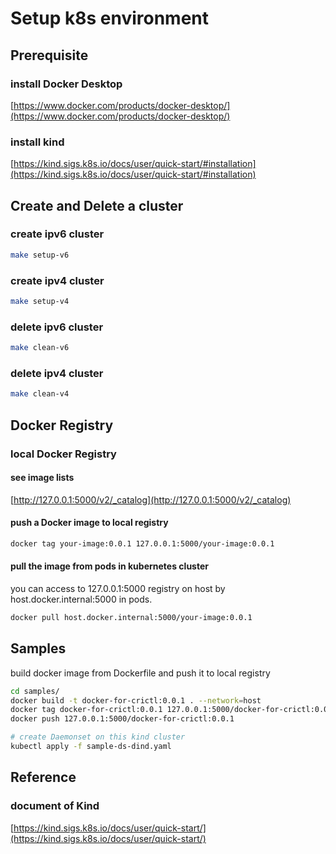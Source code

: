 # Setup k8s environment

## Prerequisite

### install Docker Desktop

[https://www.docker.com/products/docker-desktop/](https://www.docker.com/products/docker-desktop/)

### install kind

[https://kind.sigs.k8s.io/docs/user/quick-start/#installation](https://kind.sigs.k8s.io/docs/user/quick-start/#installation)

## Create and Delete a cluster

### create ipv6 cluster

```bash
make setup-v6
```

### create ipv4 cluster

```bash
make setup-v4
```

### delete ipv6 cluster

```bash
make clean-v6
```

### delete ipv4 cluster

```bash
make clean-v4
```

## Docker Registry

### local Docker Registry

#### see image lists

[http://127.0.0.1:5000/v2/_catalog](http://127.0.0.1:5000/v2/_catalog)

#### push a Docker image to local registry

```bash
docker tag your-image:0.0.1 127.0.0.1:5000/your-image:0.0.1

```

#### pull the image from pods in kubernetes cluster

you can access to 127.0.0.1:5000 registry on host by host.docker.internal:5000 in pods.

```bash
docker pull host.docker.internal:5000/your-image:0.0.1
```

## Samples

build docker image from Dockerfile and push it to local registry

```bash
cd samples/
docker build -t docker-for-crictl:0.0.1 . --network=host
docker tag docker-for-crictl:0.0.1 127.0.0.1:5000/docker-for-crictl:0.0.1
docker push 127.0.0.1:5000/docker-for-crictl:0.0.1

# create Daemonset on this kind cluster
kubectl apply -f sample-ds-dind.yaml
```

## Reference

### document of Kind 

[https://kind.sigs.k8s.io/docs/user/quick-start/](https://kind.sigs.k8s.io/docs/user/quick-start/)



